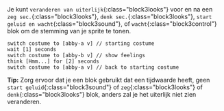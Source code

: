 
<div class="scratch-preview" style="margin-left: 15px;">
  <iframe allowtransparency="true" width="485" height="402" src="" frameborder="0"></iframe>
</div>

Je kunt `veranderen van uiterlijk`{:class="block3looks"} voor en na een `zeg sec.`{:class="block3looks"}, `denk sec.`{:class="block3looks"}, `start geluid en wacht`{:class="block3sound"}, of `wacht`{:class="block3control"} blok om de stemming van je sprite te tonen.

```blocks3
switch costume to [abby-a v] // starting costume
wait [1] seconds
switch costume to [abby-b v] // show feelings
think [Hmm...] for [2] seconds
switch costume to [abby-a v] // back to starting costume
```

**Tip:** Zorg ervoor dat je een blok gebruikt dat een tijdwaarde heeft, geen `start geluid`{:class="block3sound"} of `zeg`{:class="block3looks"} of `denk`{:class="block3looks"} blok, anders zal je het uiterlijk niet zien veranderen.



